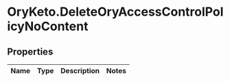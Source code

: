 # OryKeto.DeleteOryAccessControlPolicyNoContent

## Properties
Name | Type | Description | Notes
------------ | ------------- | ------------- | -------------


